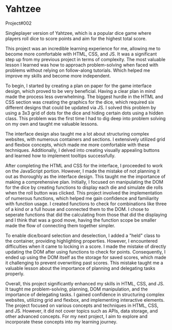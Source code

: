 # Yahtzee

Project#002

Singleplayer version of Yahtzee, which is a popular dice game where players roll dice to score points and aim for the highest total score. 

This project was an incredible learning experience for me, allowing me to become more comfortable with HTML, CSS, and JS. It was a significant step up from my previous project in terms of complexity. The most valuable lesson I learned was how to approach problem-solving when faced with problems without relying on follow-along tutorials. Which helped me improve my skills and become more independent.

To begin, I started by creating a plan on paper for the game interface design, which proved to be very beneficial. Having a clear plan in mind made the process less overwhelming. The biggest hurdle in the HTML and CSS section was creating the graphics for the dice, which required six different designs that could be updated via JS. I solved this problem by using a 3x3 grid of dots for the dice and hiding certain dots using a hidden class. This problem was the first time I had to dig deep into problem solving on my own and taught me valuable lessons.

The interface design also taught me a lot about structuring complex websites, with numerous containers and sections. I extensively utilized grid and flexbox concepts, which made me more comfortable with these techniques. Additionally, I delved into creating visually appealing buttons and learned how to implement tooltips successfully.

After completing the HTML and CSS for the interface, I proceeded to work on the JavaScript portion. However, I made the mistake of not planning it out as thoroughly as the interface design. This taught me the importance of making a comprehensive plan. Initially, I focused on manipulating the DOM for the dice by creating functions to display each die and simulate die rolls when the roll button was clicked. This project involved the implementation of numerous functions, which helped me gain confidence and familiarity with function usage. I created functions to check for combinations like three of a kind or a full house and connected them to the DOM. I chose to seperate functions that did the calculating from those that did the displaying and I think that was a good move, having the function scope be smaller made the flow of connecting them together simpler.

To enable dice/board selection and deselection, I added a "held" class to the container, providing highlighting properties. However, I encountered difficulties when it came to locking in a score. I made the mistake of directly updating the DOM after using functions to check for points. Consequently, I ended up using the DOM itself as the storage for saved scores, which made it challenging to prevent overwriting past scores. This mistake taught me a valuable lesson about the importance of planning and delegating tasks properly.

Overall, this project significantly enhanced my skills in HTML, CSS, and JS. It taught me problem-solving, planning, DOM manipulation, and the importance of delegating tasks. I gained confidence in structuring complex websites, utilizing grid and flexbox, and implementing interactive elements. The project focused on various concepts and techniques in HTML, CSS, and JS. However, it did not cover topics such as APIs, data storage, and other advanced concepts. For my next project, I aim to explore and incorporate these concepts into my learning journey.


